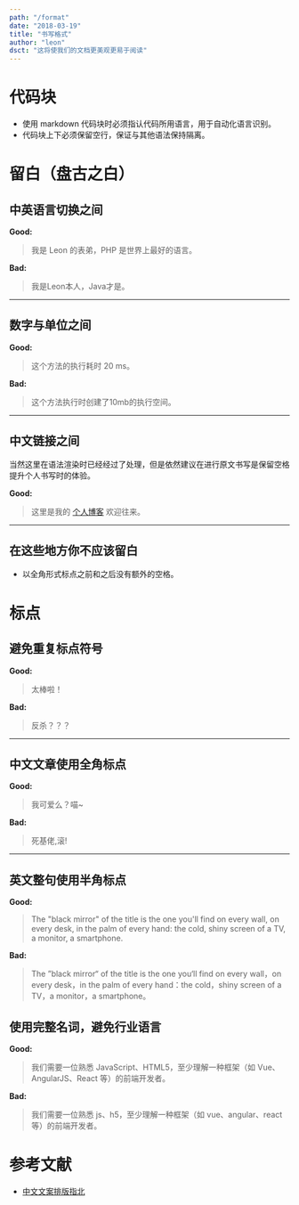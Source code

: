 ```yaml
---
path: "/format"
date: "2018-03-19"
title: "书写格式"
author: "leon"
dsct: "这将使我们的文档更美观更易于阅读"
---
```


# 代码块

- 使用 markdown 代码块时必须指认代码所用语言，用于自动化语言识别。
- 代码块上下必须保留空行，保证与其他语法保持隔离。

# 留白（盘古之白）

## 中英语言切换之间

__Good:__
> 我是 Leon 的表弟，PHP 是世界上最好的语言。

__Bad:__
> 我是Leon本人，Java才是。

---

## 数字与单位之间

__Good:__
> 这个方法的执行耗时 20 ms。

__Bad:__
> 这个方法执行时创建了10mb的执行空间。

---

## 中文链接之间

当然这里在语法渲染时已经经过了处理，但是依然建议在进行原文书写是保留空格提升个人书写时的体验。

__Good:__
> 这里是我的 [个人博客](http://jazzysnail.me) 欢迎往来。

---

## 在这些地方你不应该留白

- 以全角形式标点之前和之后没有额外的空格。

# 标点

## 避免重复标点符号

__Good:__
> 太棒啦！

__Bad:__
> 反杀？？？

---

## 中文文章使用全角标点

__Good:__
> 我可爱么？喵~

__Bad:__
> 死基佬,滚!

---

## 英文整句使用半角标点

__Good:__
> The "black mirror" of the title is the one you'll find on every wall, on
 every desk, in the palm of every hand: the cold, shiny screen of a TV, a
 monitor, a smartphone.

__Bad:__
> The ”black mirror“ of the title is the one you‘ll find on every wall，on
 every desk，in the palm of every hand：the cold，shiny screen of a TV，a
 monitor，a smartphone。

## 使用完整名词，避免行业语言

__Good:__
> 我们需要一位熟悉 JavaScript、HTML5，至少理解一种框架（如 Vue、AngularJS、React 等）的前端开发者。

__Bad:__
> 我们需要一位熟悉 js、h5，至少理解一种框架（如 vue、angular、react 等）的前端开发者。

# 参考文献
- [中文文案排版指北](https://sparanoid.com/note/chinese-copywriting-guidelines/)
